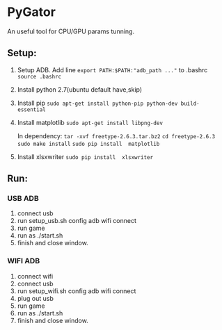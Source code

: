 # PyGator
An useful tool for CPU/GPU params tunning.

## Setup:
1. Setup ADB.
    Add line `export PATH:$PATH:"adb_path ..."` to .bashrc
    `source .bashrc`

2. Install python 2.7(ubuntu default have,skip)

3. Install pip
    `sudo apt-get install python-pip python-dev build-essential`


4. Install matplotlib
    `sudo apt-get install libpng-dev`

    In dependency:
    `tar -xvf freetype-2.6.3.tar.bz2`
    `cd freetype-2.6.3`
    `sudo make install`
    `sudo pip install  matplotlib`

5. Install xlsxwriter
    `sudo pip install  xlsxwriter`

## Run:

### USB ADB

1. connect usb
2. run setup_usb.sh config adb wifi connect
3. run game
4. run as ./start.sh
5. finish and close window.

### WIFI ADB

1. connect wifi
2. connect usb
3. run setup_wifi.sh config adb wifi connect
4. plug out usb
5. run game
6. run as ./start.sh
7. finish and close window.